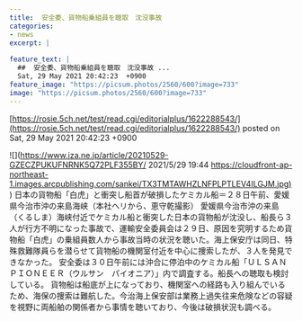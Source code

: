 ```yaml
---
title:  安全委、貨物船乗組員を聴取　沈没事故  
categories:
- news
excerpt: |
  
feature_text: |
  ##  安全委、貨物船乗組員を聴取　沈没事故 ...
  Sat, 29 May 2021 20:42:23  +0900
feature_image: "https://picsum.photos/2560/600?image=733"
image: "https://picsum.photos/2560/600?image=733"
---
```


[https://rosie.5ch.net/test/read.cgi/editorialplus/1622288543/](https://rosie.5ch.net/test/read.cgi/editorialplus/1622288543/)
posted on Sat, 29 May 2021 20:42:23  +0900

<!--more-->

![](https://www.iza.ne.jp/article/20210529-GZECZPUKUFNRNK5Q72PLF355BY/ 2021/5/29 19:44 [https://cloudfront-ap-northeast-1.images.arcpublishing.com/sankei/TX3TMTAWHZLNFPLPTLEV4ILGJM.jpg)](https://cloudfront-ap-northeast-1.images.arcpublishing.com/sankei/TX3TMTAWHZLNFPLPTLEV4ILGJM.jpg)) 日本の貨物船「白虎」と衝突し船首が破損したケミカル船＝２８日午前、愛媛県今治市沖の来島海峡（本社ヘリから、恵守乾撮影） 愛媛県今治市沖の来島（くるしま）海峡付近でケミカル船と衝突した日本の貨物船が沈没し、船長ら３人が行方不明になった事故で、運輸安全委員会は２９日、原因を究明するため貨物船「白虎」の乗組員数人から事故当時の状況を聴いた。海上保安庁は同日、特殊救難隊員らを潜らせて貨物船の機関室付近を中心に捜索したが、３人を発見できなかった。 安全委は３０日午前には沖合に停泊中のケミカル船「ＵＬＳＡＮ　ＰＩＯＮＥＥＲ（ウルサン　パイオニア）」内で調査する。船長への聴取も検討している。 貨物船は船底が上になっており、機関室への経路も入り組んでいるため、海保の捜索は難航した。今治海上保安部は業務上過失往来危険などの容疑を視野に両船舶の関係者から事情を聴いており、今後は破損状況も調べる。
